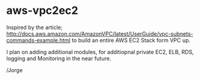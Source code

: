 # aws-vpc2ec2

Inspired by the article;
http://docs.aws.amazon.com/AmazonVPC/latest/UserGuide/vpc-subnets-commands-example.html to build 
an entire AWS EC2 Stack form VPC up.

I plan on adding additional modules, for additiopnal private EC2, ELB, RDS, logging and Monitoring in the near future.

/Jorge

